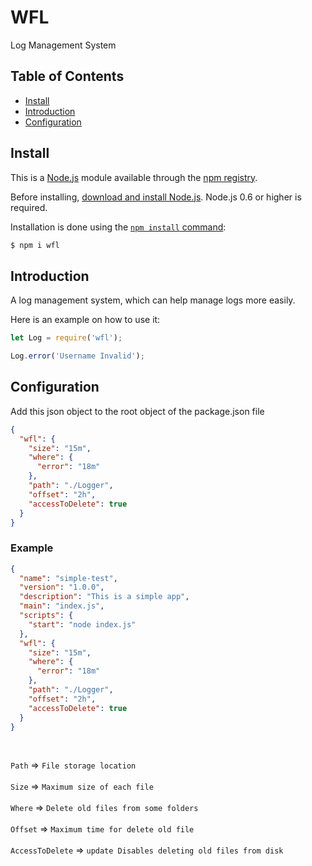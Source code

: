 # WFL

Log Management System

## Table of Contents

- [Install](#install)
- [Introduction](#introduction)
- [Configuration](#configuration)

## Install

This is a [Node.js](https://nodejs.org/en/) module available through the
[npm registry](https://www.npmjs.com/).

Before installing, [download and install Node.js](https://nodejs.org/en/download/). Node.js 0.6 or higher is required.

Installation is done using the
[`npm install` command](https://docs.npmjs.com/getting-started/installing-npm-packages-locally):

```sh
$ npm i wfl
```

## Introduction

A log management system, which can help manage logs more easily.

Here is an example on how to use it:

```js
let Log = require('wfl');

Log.error('Username Invalid');
```

## Configuration

Add this json object to the root object of the package.json file

```json
{
  "wfl": {
    "size": "15m",
    "where": {
      "error": "18m"
    },
    "path": "./Logger",
    "offset": "2h",
    "accessToDelete": true
  }
}
```

### Example


```json
{
  "name": "simple-test",
  "version": "1.0.0",
  "description": "This is a simple app",
  "main": "index.js",
  "scripts": {
    "start": "node index.js"
  },
  "wfl": {
    "size": "15m",
    "where": {
      "error": "18m"
    },
    "path": "./Logger",
    "offset": "2h",
    "accessToDelete": true
  }
}
```



<br />

`Path` => `File storage location`<br /><br />
`Size` => `Maximum size of each file`<br /><br />
`Where` => `Delete old files from some folders`<br /><br />
`Offset` => `Maximum time for delete old file`<br /><br />
`AccessToDelete` => `update Disables deleting old files from disk`
